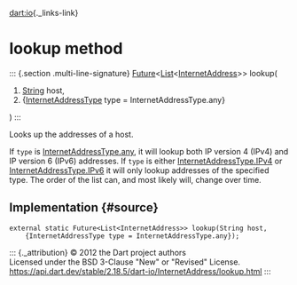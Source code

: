 [dart:io](../../dart-io/dart-io-library){._links-link}

lookup method
=============

::: {.section .multi-line-signature}
[Future](../../dart-async/future-class)\<[List](../../dart-core/list-class)\<[InternetAddress](../internetaddress-class)\>\>
lookup(

1.  [String](../../dart-core/string-class) host,
2.  {[InternetAddressType](../internetaddresstype-class) type =
    InternetAddressType.any}

)
:::

Looks up the addresses of a host.

If `type` is
[InternetAddressType.any](../internetaddresstype/any-constant), it will
lookup both IP version 4 (IPv4) and IP version 6 (IPv6) addresses. If
`type` is either
[InternetAddressType.IPv4](../internetaddresstype/ipv4-constant) or
[InternetAddressType.IPv6](../internetaddresstype/ipv6-constant) it will
only lookup addresses of the specified type. The order of the list can,
and most likely will, change over time.

Implementation {#source}
--------------

``` {.language-dart data-language="dart"}
external static Future<List<InternetAddress>> lookup(String host,
    {InternetAddressType type = InternetAddressType.any});
```

::: {._attribution}
© 2012 the Dart project authors\
Licensed under the BSD 3-Clause \"New\" or \"Revised\" License.\
<https://api.dart.dev/stable/2.18.5/dart-io/InternetAddress/lookup.html>
:::
